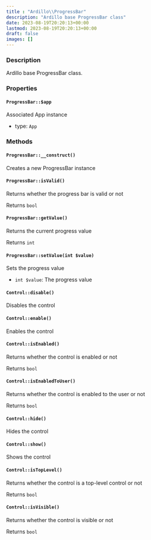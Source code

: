 ```yaml
---
title : "Ardillo\\ProgressBar"
description: "Ardillo base ProgressBar class"
date: 2023-08-19T20:20:13+00:00
lastmod: 2023-08-19T20:20:13+00:00
draft: false
images: []
---
```

### Description

Ardillo base ProgressBar class.

### Properties

#### `ProgressBar::$app`

Associated App instance

 * type: `App`



### Methods

#### `ProgressBar::__construct()`

Creates a new ProgressBar instance



#### `ProgressBar::isValid()`

Returns whether the progress bar is valid or not


Returns `bool`



#### `ProgressBar::getValue()`

Returns the current progress value


Returns `int`



#### `ProgressBar::setValue(int $value)`

Sets the progress value

 * `int $value`: The progress value


#### `Control::disable()`

Disables the control



#### `Control::enable()`

Enables the control



#### `Control::isEnabled()`

Returns whether the control is enabled or not


Returns `bool`



#### `Control::isEnabledToUser()`

Returns whether the control is enabled to the user or not


Returns `bool`



#### `Control::hide()`

Hides the control



#### `Control::show()`

Shows the control



#### `Control::isTopLevel()`

Returns whether the control is a top-level control or not


Returns `bool`



#### `Control::isVisible()`

Returns whether the control is visible or not


Returns `bool`



